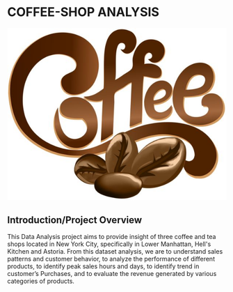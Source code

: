# COFFEE-SHOP ANALYSIS
![](COFFEE_PIX.jpg)
## Introduction/Project Overview 
This Data Analysis project aims to provide insight of three coffee and tea shops located in New York City, specifically in Lower Manhattan, Hell's Kitchen and Astoria. From this dataset analysis, we are to understand sales patterns and customer behavior, to analyze the performance of different products, to identify peak sales hours and days, to identify trend in customer’s Purchases, and to evaluate the revenue generated by various categories of products.
